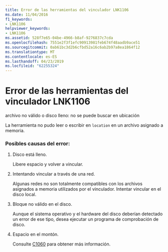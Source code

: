 ```yaml
---
title: Error de las herramientas del vinculador LNK1106
ms.date: 11/04/2016
f1_keywords:
- LNK1106
helpviewer_keywords:
- LNK1106
ms.assetid: 528f7e65-04be-4966-b8af-9276837c7cda
ms.openlocfilehash: 7551e2f3f1efc90913981feb674f48aadb9ace51
ms.sourcegitcommit: 0ab61bc3d2b6cfbd52a16c6ab2b97a8ea1864f12
ms.translationtype: MT
ms.contentlocale: es-ES
ms.lasthandoff: 04/23/2019
ms.locfileid: "62255324"
---
```

# <a name="linker-tools-error-lnk1106"></a>Error de las herramientas del vinculador LNK1106

archivo no válido o disco lleno: no se puede buscar en ubicación

La herramienta no pudo leer o escribir en `location` en un archivo asignado a memoria.

### <a name="to-fix-by-checking-the-following-possible-causes"></a>Posibles causas del error:

1. Disco está lleno.

   Libere espacio y volver a vincular.

1. Intentando vincular a través de una red.

   Algunas redes no son totalmente compatibles con los archivos asignados a memoria utilizados por el vinculador. Intentar vincular en el disco local.

1. Bloque no válido en el disco.

   Aunque el sistema operativo y el hardware del disco deberían detectado un error de ese tipo, desea ejecutar un programa de comprobación de disco.

1. Espacio en el montón.

   Consulte [C1060](../../error-messages/compiler-errors-1/fatal-error-c1060.md) para obtener más información.